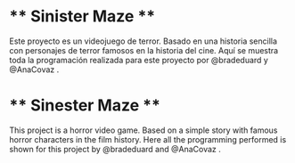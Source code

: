 # ** Sinister Maze **

Este proyecto es un videojuego de terror. 
Basado en una historia sencilla con personajes 
de terror famosos en la historia del cine.
Aquí se muestra toda la programación realizada 
para este proyecto por @bradeduard y @AnaCovaz .

# ** Sinester Maze **

This project is a horror video game.
Based on a simple story with famous horror 
characters in the film history.
Here all the programming performed is shown for 
this project by @bradeduard and @AnaCovaz .
